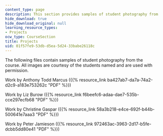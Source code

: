 ```yaml
---
content_type: page
description: This section provides samples of student photography from the course.
hide_download: true
hide_download_original: null
learning_resource_types:
- Projects
ocw_type: CourseSection
title: Projects
uid: 01f57fe9-53db-d5ea-5d24-33babe26118c
---
```


The following files contain samples of student photography from the course. All images are courtesy of the students named and are used with permission.

Work by Anthony Todd Marcus ({{% resource_link ba427ab7-da7a-74a2-d2c9-a183e753262c "PDF" %}})

Work by Liz Burow ({{% resource_link f6beefc6-adaa-dae7-535b-cce297ecfb68 "PDF" %}})

Work by Christine Gaspar ({{% resource_link 58a3b218-e4ce-692f-b44b-500641e7aaa3 "PDF" %}})

Work by Peter Jamieson ({{% resource_link 972463ac-3963-2d17-b5fe-dcbb5dd80e41 "PDF" %}})